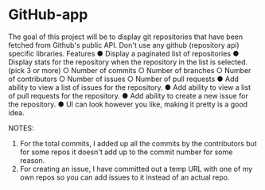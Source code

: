 # GitHub-app
The goal of this project will be to display git repositories that have been fetched from Github's public API. Don't use any github (repository api) specific libraries.
Features
● Display a paginated list of repositories
● Display stats for the repository when the repository in the list is selected. (pick 3 or more)
  ○ Number of commits
  ○ Number of branches
  ○ Number of contributors
  ○ Number of issues
  ○ Number of pull requests
● Add ability to view a list of issues for the repository.
● Add ability to view a list of pull requests for the repository.
● Add ability to create a new issue for the repository.
● UI can look however you like, making it pretty is a good idea.

NOTES:
1. For the total commits, I added up all the commits by the contributors but for some repos it doesn't add up to the commit number for some reason.
2. For creating an issue, I have committed out a temp URL with one of my own repos so you can add issues to it instead of an actual repo.
